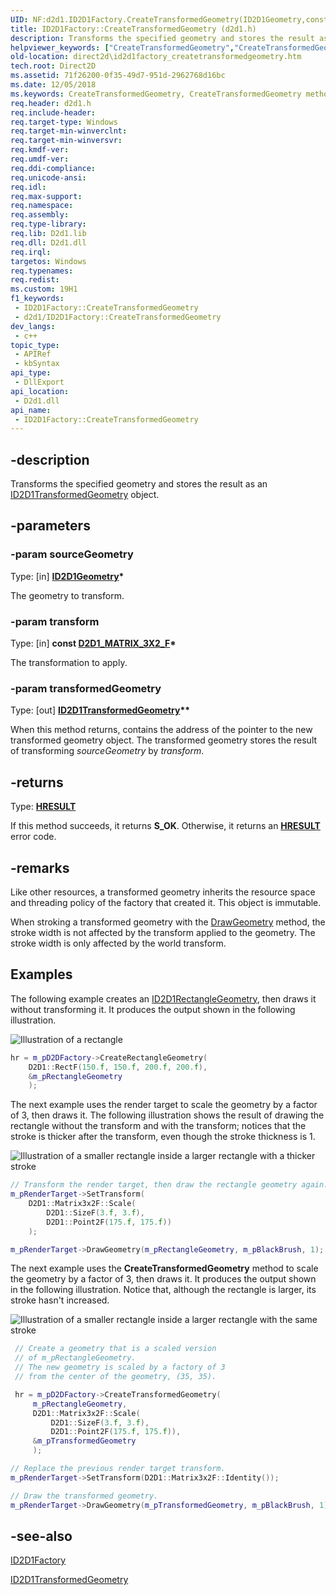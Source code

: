```yaml
---
UID: NF:d2d1.ID2D1Factory.CreateTransformedGeometry(ID2D1Geometry,constD2D1_MATRIX_3X2_F,ID2D1TransformedGeometry)
title: ID2D1Factory::CreateTransformedGeometry (d2d1.h)
description: Transforms the specified geometry and stores the result as an ID2D1TransformedGeometry object.
helpviewer_keywords: ["CreateTransformedGeometry","CreateTransformedGeometry methods [Direct2D]","ID2D1Factory.CreateTransformedGeometry","ID2D1Factory::CreateTransformedGeometry","d2d1/CreateTransformedGeometry","direct2d.id2d1factory_createtransformedgeometry"]
old-location: direct2d\id2d1factory_createtransformedgeometry.htm
tech.root: Direct2D
ms.assetid: 71f26200-0f35-49d7-951d-2962768d16bc
ms.date: 12/05/2018
ms.keywords: CreateTransformedGeometry, CreateTransformedGeometry methods [Direct2D], ID2D1Factory.CreateTransformedGeometry, ID2D1Factory::CreateTransformedGeometry, d2d1/CreateTransformedGeometry, direct2d.id2d1factory_createtransformedgeometry
req.header: d2d1.h
req.include-header: 
req.target-type: Windows
req.target-min-winverclnt: 
req.target-min-winversvr: 
req.kmdf-ver: 
req.umdf-ver: 
req.ddi-compliance: 
req.unicode-ansi: 
req.idl: 
req.max-support: 
req.namespace: 
req.assembly: 
req.type-library: 
req.lib: D2d1.lib
req.dll: D2d1.dll
req.irql: 
targetos: Windows
req.typenames: 
req.redist: 
ms.custom: 19H1
f1_keywords:
 - ID2D1Factory::CreateTransformedGeometry
 - d2d1/ID2D1Factory::CreateTransformedGeometry
dev_langs:
 - c++
topic_type:
 - APIRef
 - kbSyntax
api_type:
 - DllExport
api_location:
 - D2d1.dll
api_name:
 - ID2D1Factory::CreateTransformedGeometry
---
```


## -description

Transforms the specified geometry and stores the result as an <a href="/windows/win32/api/d2d1/nn-d2d1-id2d1transformedgeometry">ID2D1TransformedGeometry</a> object.

## -parameters

### -param sourceGeometry

Type: [in] <b><a href="/windows/win32/api/d2d1/nn-d2d1-id2d1geometry">ID2D1Geometry</a>*</b>

The geometry to transform.

### -param transform

Type: [in] <b>const <a href="/windows/win32/Direct2D/d2d1-matrix-3x2-f">D2D1_MATRIX_3X2_F</a>*</b>

The transformation to apply.

### -param transformedGeometry

Type: [out] <b><a href="/windows/win32/api/d2d1/nn-d2d1-id2d1transformedgeometry">ID2D1TransformedGeometry</a>**</b>

When this method returns, contains the address of the pointer to the new transformed geometry object. The transformed geometry stores the result of transforming <i>sourceGeometry</i> by <i>transform</i>.

## -returns

Type: <b><a href="/windows/win32/com/structure-of-com-error-codes">HRESULT</a></b>

If this method succeeds, it returns <b>S_OK</b>. Otherwise, it returns an [**HRESULT**](/windows/desktop/com/structure-of-com-error-codes) error code.

## -remarks

Like other resources, a transformed geometry inherits the resource space and threading policy of the factory that created it. This object is immutable.

When stroking a transformed geometry with the <a href="/windows/win32/api/d2d1/nf-d2d1-id2d1rendertarget-drawgeometry">DrawGeometry</a> method, the stroke width is not affected by the transform applied to the geometry. The stroke width is only affected by the world transform.

## Examples

The following example creates an <a href="/windows/win32/api/d2d1/nn-d2d1-id2d1rectanglegeometry">ID2D1RectangleGeometry</a>, then draws it without transforming it. It produces the output shown in the following illustration.

<img alt="Illustration of a rectangle" src="images/transformedgeometry2_step1.png"/>

```cpp
hr = m_pD2DFactory->CreateRectangleGeometry(
    D2D1::RectF(150.f, 150.f, 200.f, 200.f),
    &m_pRectangleGeometry
    );
```

The next example uses the render target to scale the geometry by a factor of 3, then draws it. The following illustration shows the result of drawing the rectangle without the transform and with the transform; notices that the stroke is thicker after the transform, even though the stroke thickness is 1.

<img alt="Illustration of a smaller rectangle inside a larger rectangle with a thicker stroke" src="images/transformedgeometry2_step2.png"/>

```cpp
// Transform the render target, then draw the rectangle geometry again.
m_pRenderTarget->SetTransform(
    D2D1::Matrix3x2F::Scale(
        D2D1::SizeF(3.f, 3.f),
        D2D1::Point2F(175.f, 175.f))
    );

m_pRenderTarget->DrawGeometry(m_pRectangleGeometry, m_pBlackBrush, 1);
```

The next example uses the **CreateTransformedGeometry** method to scale the geometry by a factor of 3, then draws it. It produces the output shown in the following illustration. Notice that, although the rectangle is larger, its stroke hasn't increased.

<img alt="Illustration of a smaller rectangle inside a larger rectangle with the same stroke" src="images/transformedgeometry2_step3.png"/>

```cpp
 // Create a geometry that is a scaled version
 // of m_pRectangleGeometry.
 // The new geometry is scaled by a factory of 3
 // from the center of the geometry, (35, 35).

 hr = m_pD2DFactory->CreateTransformedGeometry(
     m_pRectangleGeometry,
     D2D1::Matrix3x2F::Scale(
         D2D1::SizeF(3.f, 3.f),
         D2D1::Point2F(175.f, 175.f)),
     &m_pTransformedGeometry
     );
```

```cpp
// Replace the previous render target transform.
m_pRenderTarget->SetTransform(D2D1::Matrix3x2F::Identity());

// Draw the transformed geometry.
m_pRenderTarget->DrawGeometry(m_pTransformedGeometry, m_pBlackBrush, 1);
```

## -see-also

<a href="/windows/win32/api/d2d1/nn-d2d1-id2d1factory">ID2D1Factory</a>

<a href="/windows/win32/api/d2d1/nn-d2d1-id2d1transformedgeometry">ID2D1TransformedGeometry</a>


